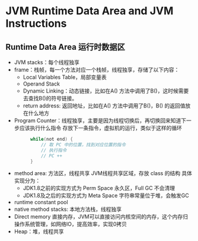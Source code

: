 # JVM Runtime Data Area and JVM Instructions

## Runtime Data Area 运行时数据区
- JVM stacks：每个线程独享
- frame：栈帧，每一个方法对应一个栈帧，线程独享，存储了以下内容：
  * Local Variables Table，局部变量表
  * Operand Stack
  * Dynamic Linking：动态链接，比如在A() 方法中调用了B()，这时候需要去查找B()的符号链接。
  * return address: 返回地址，比如在A() 方法中调用了B()，B() 的返回值放在什么地方
- Program Counter：线程独享，主要是因为线程切换后，再切换回来知道下一步应该执行什么指令
  存放下一条指令，虚拟机的运行，类似于这样的循环
  ```java
        while(not end) {
            // 取 PC 中的位置，找到对应位置的指令
            // 执行指令
            // PC ++
        }
  ```
- method area: 方法区，线程共享
  JVM线程共享区域，存放 class 的结构
  具体实现分为：
  * JDK1.8之前的实现方式为 Perm Space 永久区，Full GC 不会清理
  * JDK1.8及之后的实现方式为 Meta Space 字符串常量位于堆，会触发GC 
- runtime constant pool
- native method stacks: 本地方法栈，线程独享
- Direct memory
  直接内存，JVM可以直接访问内核空间的内存，这个内存归操作系统管理，如网络IO，提高效率，实现0拷贝
- Heap：堆，线程共享


